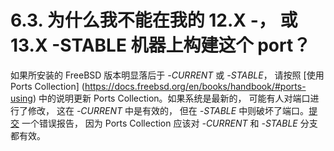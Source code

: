 # 6.3. 为什么我不能在我的 12.X -， 或 13.X -STABLE 机器上构建这个 port？

如果所安装的 FreeBSD 版本明显落后于 *-CURRENT* 或 *-STABLE*， 请按照 [使用 Ports Collection] (https://docs.freebsd.org/en/books/handbook/#ports-using) 中的说明更新 Ports Collection。如果系统是最新的， 可能有人对端口进行了修改， 这在 *-CURRENT* 中是有效的， 但在 *-STABLE* 中则破坏了端口。[提交](https://bugs.freebsd.org/submit/) 一个错误报告， 因为 Ports Collection 应该对 *-CURRENT* 和 *-STABLE* 分支都有效。
